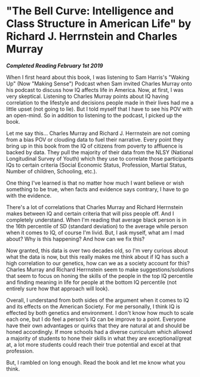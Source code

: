 # "The Bell Curve: Intelligence and Class Structure in American Life" by Richard J. Herrnstein and Charles Murray

***Completed Reading February 1st 2019***

When I first heard about this book, I was listening to Sam Harris's "Waking Up" (Now "Making Sense") Podcast when Sam invited Charles Murray onto his podcast to discuss how IQ affects life in America. Now, at first, I was very skeptical. Listening to Charles Murray points about IQ having correlation to the lifestyle and decisions people made in their lives had me a little upset (not going to lie). But I told myself that I have to see his POV with an open-mind. So in addition to listening to the podcast, I picked up the book.

Let me say this... Charles Murray and Richard J. Herrnstein are not coming from a bias POV or clouding data to fuel their narrative. Every point they bring up in this book from the IQ of citizens from poverty to affluence is backed by data. They pull the majority of their data from the NLSY (National Longitudinal Survey of Youth) which they use to correlate those participants IQs to certain criteria (Social Economic Status, Profession, Martial Status, Number of children, Schooling, etc.).

One thing I've learned is that no matter how much I want believe or wish something to be true, when facts and evidence says contrary, I have to go with the evidence.

There's a lot of correlations that Charles Murray and Richard Herrnstein makes between IQ and certain criteria that will piss people off. And I completely understand. When I'm reading that average black person is in the 16th percentile of SD (standard deviation) to the average while person when it comes to IQ, of course I'm livid. But, I ask myself, what am I mad about? Why is this happening? And how can we fix this?

Now granted, this data is over two decades old, so I'm very curious about what the data is now, but this really makes me think about if IQ has such a high correlation to our genetics, how can we as a society account for this? Charles Murray and Richard Herrnstein seem to make suggestions/solutions that seem to focus on honing the skills of the people in the top IQ percentile and finding meaning in life for people at the bottom IQ percentile (not entirely sure how that approach will look).

Overall, I understand from both sides of the argument when it comes to IQ and its effects on the American Society. For me personally, I think IQ is effected by both genetics and environment. I don't know how much to scale each one, but I do feel a person's IQ can be improve to a point. Everyone have their own advantages or quirks that they are natural at and should be honed accordingly. If more schools had a diverse curriculum which allowed a majority of students to hone their skills in what they are exceptional/great at, a lot more students could reach their true potential and excel at that profession.

But, I rambled on long enough. Read the book and let me know what you think.
